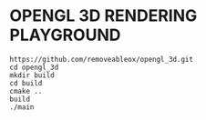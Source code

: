 # OPENGL 3D RENDERING PLAYGROUND

```
https://github.com/removeableox/opengl_3d.git
cd opengl_3d
mkdir build
cd build
cmake ..
build
./main
```
